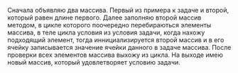 Сначала объявляю два массива. Первый из примера к задаче и второй, который равен длине первого. Далее заполняю второй массив методом, в цикле которого поочередно перебираються элементы массива, в теле цикла условия из условия задачи, когда нахожу подходящий элемент, тогда иннициализируется второй массив и в его ячейку  записывается значение ячейки данного в задаче массива. После проверки всех элементов массива выхожу из цикла. На выходе имею новый массив, который удовлетворяет условию задачи.